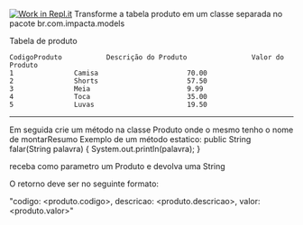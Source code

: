 [![Work in Repl.it](https://classroom.github.com/assets/work-in-replit-14baed9a392b3a25080506f3b7b6d57f295ec2978f6f33ec97e36a161684cbe9.svg)](https://classroom.github.com/online_ide?assignment_repo_id=4257072&assignment_repo_type=AssignmentRepo)
 Transforme a tabela produto em um classe separada no pacote br.com.impacta.models
 
 Tabela de produto
 
 	CodigoProduto			Descrição do Produto				Valor do Produto
	1				Camisa						70.00
	2				Shorts						57.50
	3				Meia						9.99
	4				Toca						35.00
	5				Luvas						19.50

-----------------------------------------------------------------

Em seguida crie um método na classe Produto onde o mesmo tenho o nome de montarResumo
Exemplo de um método estatico:
public String falar(String palavra) {
	System.out.println(palavra);
}

receba como parametro um Produto e devolva uma String

O retorno deve ser no seguinte formato:

"codigo: <produto.codigo>, descricao: <produto.descricao>, valor: <produto.valor>"
